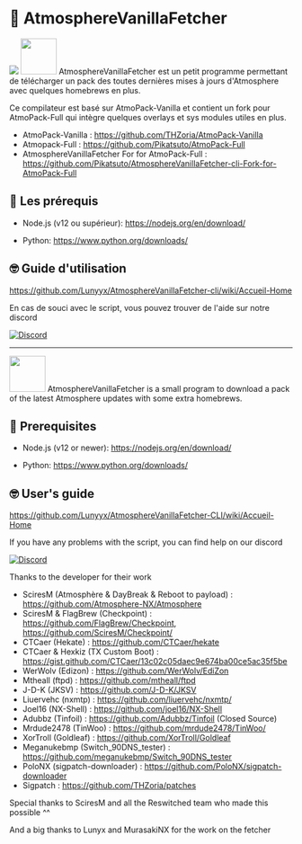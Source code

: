 ﻿# 🌌 AtmosphereVanillaFetcher
 
<img src="https://i.imgur.com/xwhZrTP.png">

<img src="https://i.pinimg.com/originals/26/76/33/267633407021ade532c29c9ac8bcdb89.png" height="64">
AtmosphereVanillaFetcher est un petit programme permettant de télécharger un pack des toutes dernières mises à jours d'Atmosphere avec quelques homebrews en plus.

Ce compilateur est basé sur AtmoPack-Vanilla et contient un fork pour AtmoPack-Full qui intègre quelques overlays et sys modules utiles en plus.

- AtmoPack-Vanilla : https://github.com/THZoria/AtmoPack-Vanilla
- Atmopack-Full : https://github.com/Pikatsuto/AtmoPack-Full
- AtmosphereVanillaFetcher For for AtmoPack-Full : https://github.com/Pikatsuto/AtmosphereVanillaFetcher-cli-Fork-for-AtmoPack-Full

## 🔧 Les prérequis

- Node.js (v12 ou supérieur): https://nodejs.org/en/download/

- Python: https://www.python.org/downloads/

## 🤓 Guide d'utilisation

https://github.com/Lunyyx/AtmosphereVanillaFetcher-cli/wiki/Accueil-Home

En cas de souci avec le script, vous pouvez trouver de l'aide sur notre discord

[![Discord](https://img.shields.io/discord/643436008452521984.svg?logo=discord&logoColor=white&label=Discord&color=7289DA
)](https://discord.com/invite/4YkUZvC)

--------------------------

<img src="https://i.pinimg.com/originals/2e/27/30/2e2730e0f69823b94989647b08806203.png" height="64">
AtmosphereVanillaFetcher is a small program to download a pack of the latest Atmosphere updates with some extra homebrews.

## 🔧 Prerequisites

- Node.js (v12 or newer): https://nodejs.org/en/download/

- Python: https://www.python.org/downloads/

## 🤓 User's guide

https://github.com/Lunyyx/AtmosphereVanillaFetcher-CLI/wiki/Accueil-Home

If you have any problems with the script, you can find help on our discord

[![Discord](https://img.shields.io/discord/643436008452521984.svg?logo=discord&logoColor=white&label=Discord&color=7289DA
)](https://discord.com/invite/4YkUZvC)


Thanks to the developer for their work

- SciresM (Atmosphère & DayBreak & Reboot to payload) : https://github.com/Atmosphere-NX/Atmosphere
- SciresM & FlagBrew (Checkpoint) : https://github.com/FlagBrew/Checkpoint, https://github.com/SciresM/Checkpoint/
- CTCaer (Hekate) : https://github.com/CTCaer/hekate
- CTCaer & Hexkiz (TX Custom Boot) : https://gist.github.com/CTCaer/13c02c05daec9e674ba00ce5ac35f5be
- WerWolv (Edizon) : https://github.com/WerWolv/EdiZon
- Mtheall (ftpd) : https://github.com/mtheall/ftpd
- J-D-K (JKSV) : https://github.com/J-D-K/JKSV
- Liuervehc (nxmtp) : https://github.com/liuervehc/nxmtp/
- Joel16 (NX-Shell) : https://github.com/joel16/NX-Shell
- Adubbz (Tinfoil) : https://github.com/Adubbz/Tinfoil (Closed Source)
- Mrdude2478 (TinWoo) : https://github.com/mrdude2478/TinWoo/
- XorTroll (Goldleaf) : https://github.com/XorTroll/Goldleaf
- Meganukebmp (Switch_90DNS_tester) : https://github.com/meganukebmp/Switch_90DNS_tester
- PoloNX (sigpatch-downloader) : https://github.com/PoloNX/sigpatch-downloader
- Sigpatch : https://github.com/THZoria/patches

Special thanks to SciresM and all the Reswitched team who made this possible ^^

And a big thanks to Lunyx and MurasakiNX for the work on the fetcher
